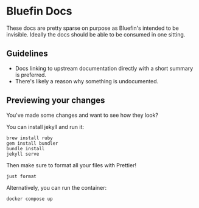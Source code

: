 # Bluefin Docs

These docs are pretty sparse on purpose as Bluefin's intended to be invisible. Ideally the docs should be able to be consumed in one sitting.

## Guidelines

- Docs linking to upstream documentation directly with a short summary is preferred.
- There's likely a reason why something is undocumented.

## Previewing your changes

You've made some changes and want to see how they look?

You can install jekyll and run it:

```
brew install ruby
gem install bundler
bundle install
jekyll serve
```

Then make sure to format all your files with Prettier!

```
just format
```

Alternatively, you can run the container:

```
docker compose up
```
